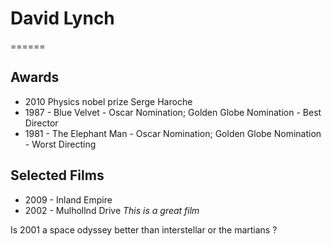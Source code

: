 # David Lynch
======
## Awards
* 2010 Physics nobel prize Serge Haroche
* 1987 - Blue Velvet - Oscar Nomination; Golden Globe Nomination - Best Director
* 1981 - The Elephant Man - Oscar Nomination; Golden Globe Nomination - Worst Directing

## Selected Films
* 2009 - Inland Empire
* 2002 - Mulhollnd Drive _This is a great film_

Is 2001 a space odyssey better than interstellar or the martians ?
